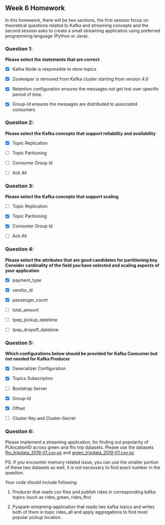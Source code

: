 ## Week 6 Homework

In this homework, there will be two sections, the first session focus on theoretical questions related to Kafka and streaming concepts and the second session asks to create a small streaming application using preferred programming language (Python or Java).

### Question 1:

**Please select the statements that are correct**
- [x] Kafka Node is responsible to store topics
- [x] Zookeeper is removed from Kafka cluster starting from version 4.0
- [x] Retention configuration ensures the messages not get lost over specific period of time.
- [x] Group-Id ensures the messages are distributed to associated consumers


### Question 2:

**Please select the Kafka concepts that support reliability and availability**

- [x] Topic Replication
- [ ] Topic Paritioning
- [ ] Consumer Group Id
- [ ] Ack All


### Question 3:

**Please select the Kafka concepts that support scaling**

- [ ] Topic Replication
- [x] Topic Paritioning
- [x] Consumer Group Id
- [ ] Ack All


### Question 4:

**Please select the attributes that are good candidates for partitioning key.
Consider cardinality of the field you have selected and scaling aspects of your application**

- [x] payment_type
- [x] vendor_id
- [x] passenger_count
- [ ] total_amount
- [ ] tpep_pickup_datetime
- [ ] tpep_dropoff_datetime


### Question 5:

**Which configurations below should be provided for Kafka Consumer but not needed for Kafka Producer**

- [x] Deserializer Configuration
- [x] Topics Subscription
- [ ] Bootstrap Server
- [x] Group-Id
- [x] Offset
- [ ] Cluster Key and Cluster-Secret


### Question 6:

Please implement a streaming application, for finding out popularity of PUlocationID across green and fhv trip datasets.
Please use the datasets [fhv_tripdata_2019-01.csv.gz](https://github.com/DataTalksClub/nyc-tlc-data/releases/tag/fhv)
and [green_tripdata_2019-01.csv.gz](https://github.com/DataTalksClub/nyc-tlc-data/releases/tag/green)

PS: If you encounter memory related issue, you can use the smaller portion of these two datasets as well, it is not necessary to find exact number in the  question.

Your code should include following

1. Producer that reads csv files and publish rides in corresponding kafka topics (such as rides_green, rides_fhv)

2. Pyspark-streaming-application that reads two kafka topics
   and writes both of them in topic rides_all and apply aggregations to find most popular pickup location.

